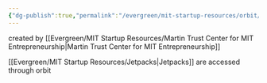```yaml
---
{"dg-publish":true,"permalink":"/evergreen/mit-startup-resources/orbit/","tags":["mit_resource","rtcnl"]}
---
```




created by [[Evergreen/MIT Startup Resources/Martin Trust Center for MIT Entrepreneurship\|Martin Trust Center for MIT Entrepreneurship]]

[[Evergreen/MIT Startup Resources/Jetpacks\|Jetpacks]] are accessed through orbit
